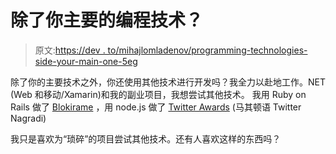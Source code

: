 # 除了你主要的编程技术？

> 原文:[https://dev . to/mihajlomladenov/programming-technologies-side-your-main-one-5eg](https://dev.to/mihajlomladenov/programming-technologies-beside-your-main-one-5eg)

除了你的主要技术之外，你还使用其他技术进行开发吗？我全力以赴地工作。NET (Web 和移动/Xamarin)和我的副业项目，我想尝试其他技术。
我用 Ruby on Rails 做了 [Blokirame](http://www.blokirame.mk) ，用 node.js 做了 [Twitter Awards](http://www.twitternagradi.com) (马其顿语 Twitter Nagradi)

我只是喜欢为“琐碎”的项目尝试其他技术。还有人喜欢这样的东西吗？